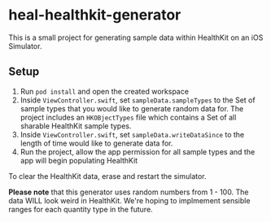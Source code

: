 # heal-healthkit-generator

This is a small project for generating sample data within HealthKit on an iOS Simulator. 

## Setup
1. Run `pod install` and open the created workspace
2. Inside `ViewController.swift`, set `sampleData.sampleTypes` to the Set of sample types that you would like to generate random data for. The project includes an `HKOBjectTypes` file which contains a Set of all sharable HealthKit sample types.
3. Inside `ViewController.swift`, set `sampleData.writeDataSince` to the length of time would like to generate data for.
3. Run the project, allow the app permission for all sample types and the app will begin populating HealthKit

To clear the HealthKit data, erase and restart the simulator.

**Please note** that this generator uses random numbers from 1 - 100. The data WILL look weird in HealthKit. We're hoping to implmement sensible ranges for each quantity type in the future.

